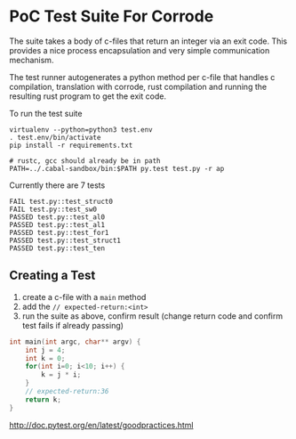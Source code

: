 
# PoC Test Suite For Corrode

The suite takes a body of c-files that return
an integer via an exit code. This provides a nice
process encapsulation and very simple communication
mechanism.

The test runner autogenerates a python method per
c-file that handles c compilation, translation with
corrode, rust compilation and running the resulting
rust program to get the exit code.

To run the test suite

```
virtualenv --python=python3 test.env
. test.env/bin/activate
pip install -r requirements.txt

# rustc, gcc should already be in path
PATH=../.cabal-sandbox/bin:$PATH py.test test.py -r ap
```

Currently there are 7 tests

```
FAIL test.py::test_struct0
FAIL test.py::test_sw0
PASSED test.py::test_al0
PASSED test.py::test_al1
PASSED test.py::test_for1
PASSED test.py::test_struct1
PASSED test.py::test_ten
```

## Creating a Test

1. create a c-file with a `main` method
2. add the `// expected-return:<int>`
3. run the suite as above, confirm result (change return code
    and confirm test fails if already passing)

```c
int main(int argc, char** argv) {
    int j = 4;
    int k = 0;
    for(int i=0; i<10; i++) {
        k = j * i;
    }
    // expected-return:36
    return k;
}
```


http://doc.pytest.org/en/latest/goodpractices.html

